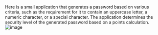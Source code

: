Here is a small application that generates a password based on various criteria, such as the requirement for it to contain an uppercase letter, a numeric character, or a special character. The application determines the security level of the generated password based on a points calculation.
![image](https://github.com/GerryJouaud/generateurMDP/assets/145365777/433a9cff-9951-494e-9a94-2b82d71f89bc)
